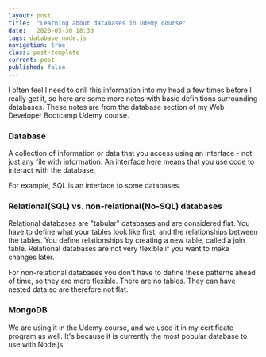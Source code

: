 ```yaml
---
layout: post
title:  "Learning about databases in Udemy course"
date:   2020-05-30 18:30
tags: database node.js
navigation: true
class: post-template
current: post
published: false
---
```


I often feel I need to drill this information into my head a few times before I really get it, so here are some more notes with basic definitions surrounding databases. These notes are from the database section of my Web Developer Bootcamp Udemy course.

### Database

A collection of information or data that you access using an interface - not just any file with information. An interface here means that you use code to interact with the database.

For example, SQL is an interface to some databases.

### Relational(SQL) vs. non-relational(No-SQL) databases

Relational databases are "tabular" databases and are considered flat. You have to define what your tables look like first, and the relationships between the tables. You define relationships by creating a new table, called a join table. Relational databases are not very flexible if you want to make changes later. 

For non-relational databases you don't have to define these patterns ahead of time, so they are more flexible. There are no tables. They can have nested data so are therefore not flat.

### MongoDB

We are using it in the Udemy course, and we used it in my certificate program as well. It's because it is currently the most popular database to use with Node.js.




